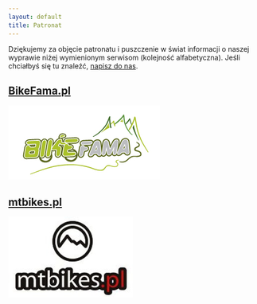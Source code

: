```yaml
---
layout: default
title: Patronat
---
```


Dziękujemy za objęcie patronatu i puszczenie w świat informacji o naszej
wyprawie niżej wymienionym serwisom (kolejność alfabetyczna). Jeśli chciałbyś
się tu znaleźć, [napisz do nas](mailto:islandia@bicyklem.pl).

## [BikeFama.pl](http://bikefama.pl/)
<a href="http://bikefama.pl/"><img src="./images/patronage/bike_fama_logo.jpg" /></a>

## [mtbikes.pl](http://mtbikes.pl/)
<a href="http://mtbikes.pl/"><img src="./images/patronage/mtbikes_logo.jpg" /></a>
